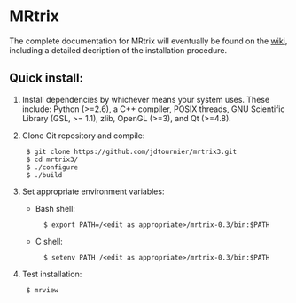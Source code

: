 # MRtrix

The complete documentation for MRtrix will eventually be found on the [wiki](https://github.com/jdtournier/mrtrix3/wiki),
including a detailed decription of the installation procedure.


## Quick install:

1. Install dependencies by whichever means your system uses. 
   These include: Python (>=2.6), a C++ compiler, POSIX threads, 
   GNU Scientific Library (GSL, >= 1.1), zlib, OpenGL (>=3), and Qt (>=4.8).

2. Clone Git repository and compile: 

        $ git clone https://github.com/jdtournier/mrtrix3.git
        $ cd mrtrix3/
        $ ./configure 
        $ ./build

3. Set appropriate environment variables:

    * Bash shell:

            $ export PATH=/<edit as appropriate>/mrtrix-0.3/bin:$PATH
 
    * C shell:

            $ setenv PATH /<edit as appropriate>/mrtrix-0.3/bin:$PATH

4. Test installation: 

        $ mrview

